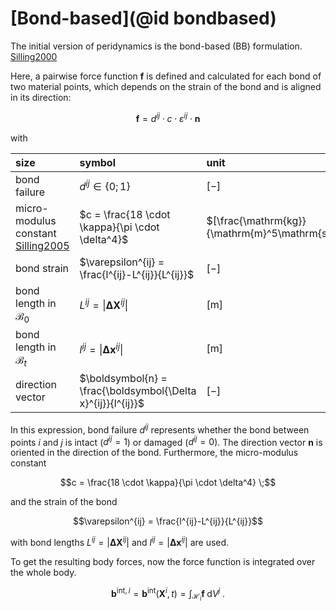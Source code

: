 # [Bond-based](@id bondbased)

The initial version of peridynamics is the bond-based (BB) formulation. [Silling2000](@cite)

Here, a pairwise force function $\boldsymbol{f}$ is defined and calculated for each bond of two material points, which depends on the strain of the bond and is aligned in its direction: 

```math
 \boldsymbol{f} = d^{ij} \cdot c \cdot \varepsilon^{ij} \cdot \boldsymbol{n} 
```

with

| size | symbol |      unit |
|:--------|:-------------|:------------|
| bond failure |      $d^{ij} \in \{0;1\}$      | $[-]$ |
| micro-modulus constant [Silling2005](@cite) |  $c = \frac{18 \cdot \kappa}{\pi \cdot \delta^4}$ | $[\frac{\mathrm{kg}}{\mathrm{m}^5\mathrm{s}^2}]$ |
| bond strain | $\varepsilon^{ij} = \frac{l^{ij}-L^{ij}}{L^{ij}}$ |      $[-]$ |
| bond length in $\mathcal{B}_0$ |      $L^{ij} =\left\|\boldsymbol{\Delta X}^{ij}\right\|$     | $[\mathrm{m}]$ |
| bond length in $\mathcal{B}_t$ |      $l^{ij} =\left\|\boldsymbol{\Delta x}^{ij}\right\|$     | $[\mathrm{m}]$ |
| direction vector |      $\boldsymbol{n} = \frac{\boldsymbol{\Delta x}^{ij}}{l^{ij}}$      | $[-]$ |

In this expression, bond failure $d^{ij}$ represents whether the bond between points $i$ and $j$ is intact ($d^{ij}=1$)
or damaged ($d^{ij}=0$). The direction vector $\boldsymbol{n}$ is oriented in the direction of the bond. 
Furthermore, the micro-modulus constant
```math
c = \frac{18 \cdot \kappa}{\pi \cdot \delta^4} \;
```
and the strain of the bond
```math
\varepsilon^{ij} = \frac{l^{ij}-L^{ij}}{L^{ij}}
``` 
with bond lengths $L^{ij} =\left|\boldsymbol{\Delta X}^{ij}\right|$ and $l^{ij} =\left|\boldsymbol{\Delta x}^{ij}\right|$ are used.

To get the resulting body forces, now the force function is integrated over the whole body.

```math
\boldsymbol{b}^{\mathrm{int},i} = \boldsymbol{b}^{\mathrm{int}} (\boldsymbol{X} ^ {i} , t) = \int_{\mathcal{H}_i} \boldsymbol{f} \; \mathrm{d}V^j \; .
```
